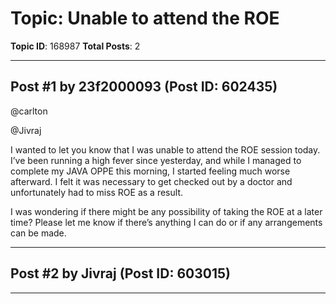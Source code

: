 # Topic: Unable to attend the ROE
**Topic ID**: 168987
**Total Posts**: 2

---

## Post #1 by 23f2000093 (Post ID: 602435)
@carlton
 
@Jivraj

I wanted to let you know that I was unable to attend the ROE session today. I’ve been running a high fever since yesterday, and while I managed to complete my JAVA OPPE this morning, I started feeling much worse afterward. I felt it was necessary to get checked out by a doctor and unfortunately had to miss ROE as a result.


I was wondering if there might be any possibility of taking the ROE at a later time? Please let me know if there’s anything I can do or if any arrangements can be made.

---

## Post #2 by Jivraj (Post ID: 603015)


---
